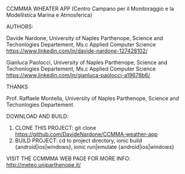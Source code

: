 CCMMMA WHEATER APP (Centro Campano per il Monitoraggio e la Modellistica Marina e Atmosferica)

AUTHORS:

  Davide Nardone, University of Naples Parthenope, Science and Techonlogies Departement, Ms.c Applied Computer Science
  https://www.linkedin.com/in/davide-nardone-127428102/
  
  Gianluca Paolocci, University of Naples Parthenope, Science and Techonlogies Departement, Ms.c Applied Computer Science
  https://www.linkedin.com/in/gianluca-paolocci-a19678b6/
  
THANKS

  Prof. Raffaele Montella, University of Naples Parthenope, Science and Techonlogies Departement

DOWNLOAD AND BUILD:
  1. CLONE THIS PROJECT: git clone https://github.com/DavideNardone/CCMMA-weather-app
  2. BUILD PROJECT: cd to project directory, ionic build {android|ios|windows}, ionic run|emulate {android|ios|windows}

VISIT THE CCMMMA WEB PAGE FOR MORE INFO:
  http://meteo.uniparthenope.it/


